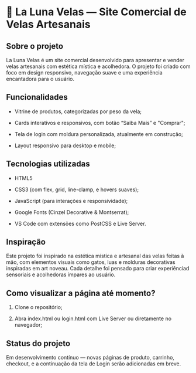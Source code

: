 # 🌙 La Luna Velas — Site Comercial de Velas Artesanais

## Sobre o projeto

La Luna Velas é um site comercial desenvolvido para apresentar e vender velas artesanais com estética mística e acolhedora. O projeto foi criado com foco em design responsivo, navegação suave e uma experiência encantadora para o usuário.

## Funcionalidades

* Vitrine de produtos, categorizadas por peso da vela;

* Cards interativos e responsivos, com botão “Saiba Mais” e "Comprar";

* Tela de login com moldura personalizada, atualmente em construção;

* Layout responsivo para desktop e mobile;

## Tecnologias utilizadas
* HTML5

* CSS3 (com flex, grid, line-clamp, e hovers suaves);

* JavaScript (para interações e responsividade);

* Google Fonts (Cinzel Decorative & Montserrat);

* VS Code com extensões como PostCSS e Live Server.

## Inspiração
Este projeto foi inspirado na estética mística e artesanal das velas feitas à mão, com elementos visuais como gatos, luas e molduras decorativas inspiradas em art noveau. Cada detalhe foi pensado para criar experiênciad sensoriais e acolhedoras ímpares ao usuário.

## Como visualizar a página até momento?
1. Clone o repositório;

2. Abra index.html ou login.html com Live Server ou diretamente no navegador;


## Status do projeto
Em desenvolvimento contínuo — novas páginas de produto, carrinho, checkout, e a continuação da tela de Login serão adicionadas em breve.
